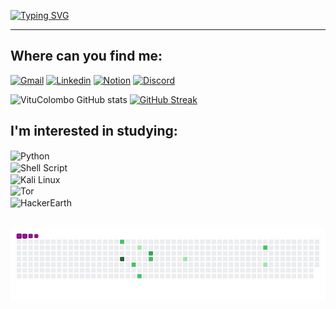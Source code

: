 [![Typing SVG](https://readme-typing-svg.herokuapp.com?font=Madimi+One&pause=1000&color=87CEEB&random=false&width=435&lines=Hello%2C+my+name+is+Victor+Colombo;Information+security+enthusiast;Computer+engineering+student;Be+welcome!+%F0%9F%90%B1%E2%80%8D%F0%9F%92%BB)](https://git.io/typing-svg)

---
## Where can you find me:

[![Gmail](https://img.shields.io/badge/Gmail-D14836?style=for-the-badge&logo=gmail&logoColor=white)](mailto:victorcolombo03@gmail.com?subject=&body=)
[![Linkedin](https://img.shields.io/badge/LinkedIn-0077B5?style=for-the-badge&logo=linkedin&logoColor=white)](https://www.linkedin.com/public-profile/settings?lipi=urn%3Ali%3Apage%3Ad_flagship3_profile_self_edit_contact-info%3Bzdy4dAJKRXa0KXXjlVPnaA%3D%3D)
[![Notion](https://img.shields.io/badge/Notion-000000?style=for-the-badge&logo=notion&logoColor=white)]()
[![Discord](https://img.shields.io/badge/Discord-7289DA?style=for-the-badge&logo=discord&logoColor=white)](discordapp.com/users/1209354082033344552)

![VituColombo GitHub stats](https://github-readme-stats.vercel.app/api?username=VituColombo0&show_icons=true&theme=tokyonight)
[![GitHub Streak](https://github-readme-streak-stats.herokuapp.com?user=VituColombo0&theme=tokyonight&locale=pt_BR&date_format=n%2Fj%5B%2FY%5D&card_width=500)](https://git.io/streak-stats)<br/>

## I'm interested in studying:
<div style="display: inline_block"></>
<img align='center' alt="Python" src="https://img.shields.io/badge/Python-3776AB?style=for-the-badge&logo=python&logoColor=white" /></div>
<div style="display: inline_block"></>
<img align='center' alt="Shell Script" src="https://img.shields.io/badge/Shell_Script-121011?style=for-the-badge&logo=gnu-bash&logoColor=white" /></div>
<div style="display: inline_block"></>
<img align='center' alt="Kali Linux" src="https://img.shields.io/badge/Kali_Linux-557C94?style=for-the-badge&logo=kali-linux&logoColor=white" /></div>
<div style="display: inline_block"></>
<img align='center' alt="Tor" src="https://img.shields.io/badge/Tor_Browser-7D4698?style=for-the-badge&logo=Tor-Browser&logoColor=white" /></div>
<div style="display: inline_block"></>
<img align='center' alt="HackerEarth" src="https://img.shields.io/badge/HackerEarth-%232C3454.svg?&style=for-the-badge&logo=HackerEarth&logoColor=Blue" /></div><br/>

![snake gif](https://github.com/VituColombo0/VituColombo0/blob/output/github-contribution-grid-snake.gif)
